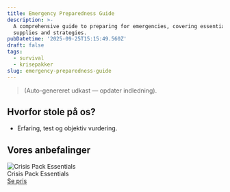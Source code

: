 ```yaml
---
title: Emergency Preparedness Guide
description: >-
  A comprehensive guide to preparing for emergencies, covering essential
  supplies and strategies.
pubDatetime: '2025-09-25T15:15:49.560Z'
draft: false
tags:
  - survival
  - krisepakker
slug: emergency-preparedness-guide
---
```

> (Auto-genereret udkast — opdater indledning).

## Hvorfor stole på os?
- Erfaring, test og objektiv vurdering.

## Vores anbefalinger


<!-- Auto: Affiliate-kort fra Products/SKUs -->

<div class="aff-card"><img src="abstract_15.png (https://v5.airtableusercontent.com/v3/u/45/45/1758823200000/upzGsNloTnNBqd-dk2q-cw/_kpIxKHx4CqSkEey2E0QwGZwWj9Q0F0kmUDvc0jasjNbb4IYDp9QZ5oBV5jT58ozZR2C373NZwP__y6_oSw-V4ahAkCi_5FUYxZ-x-f7jmDjZd9jeZ-URJH3ziquAEsBONTQV3KCntCqVjXYAgA62GBhBc51db1cRRrriqcbdvw/2JM4wiHvLNpvoRI3BO4vc2TsIzCw6NHpXLROYI9vC-I)" alt="Crisis Pack Essentials" class="aff-card__img" /><div class="aff-card__meta"><div class="aff-card__title">Crisis Pack Essentials</div><a class="aff-btn" href="https://affiliate.homeessentialsee62.com/deal789?utm_source=klartilalt&utm_medium=affiliate&subid=emergency-preparedness-guide-2025-09-25" rel="sponsored nofollow noopener" target="_blank">Se pris</a></div></div>

